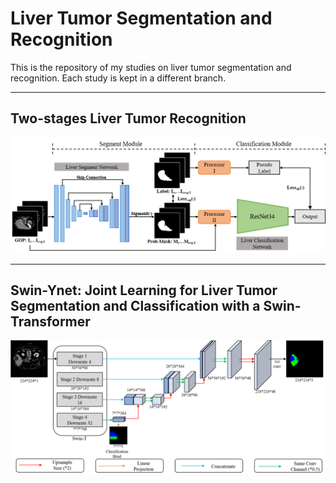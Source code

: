 # Liver Tumor Segmentation and Recognition

This is the repository of my studies on liver tumor segmentation and recognition. Each study is kept in a different branch.

----

## Two-stages Liver Tumor Recognition
![2stage](https://github.com/Zch0414/Liver-Tumor-Segmentation-and-Recognition/blob/2stage/img/2stage_pipeline.png)

----

## Swin-Ynet: Joint Learning for Liver Tumor Segmentation and Classification with a Swin-Transformer
![swin](https://github.com/Zch0414/Liver-Tumor-Segmentation-and-Recognition/blob/swin-ynet/img/pipeline.png)





